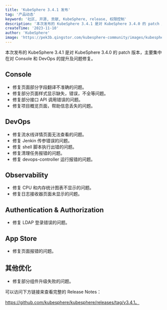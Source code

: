 ```yaml
---
title: 'KubeSphere 3.4.1 发布'
tag: '产品动态'
keyword: '社区, 开源, 贡献, KubeSphere, release, 权限控制'
description: '本次发布的 KubeSphere 3.4.1 是对 KubeSphere 3.4.0 的 patch 版本，主要集中在对 Console 和 DevOps 的提升及问题修复。'
createTime: '2023-11-10'
author: 'KubeSphere'
image: 'https://pek3b.qingstor.com/kubesphere-community/images/kubesphere-3.4.1-ga.png'
---
```



本次发布的 KubeSphere 3.4.1 是对 KubeSphere 3.4.0 的 patch 版本，主要集中在对 Console 和 DevOps 的提升及问题修复。

## Console
- 修复页面部分字段翻译不准确的问题。
- 修复部分页面样式显示缺失，错误，不全等问题。
- 修复部分接口 API 调用错误的问题。
- 修复项目概览页面，帮助信息丢失的问题。

## DevOps
- 修复流水线详情页面无法查看的问题。
- 修复 Jenkin 传参错误的问题。
- 修复 shell 脚本执行出错的问题。
- 修复清理任务报错的问题。
- 修复 devops-controller 运行报错的问题。


## Observability
- 修复 CPU 和内存统计图表不显示的问题。
- 修复日志接收器页面未显示的问题。

## Authentication & Authorization
- 修复 LDAP 登录错误的问题。

## App Store
- 修复页面报错的问题。

## 其他优化
- 修复部分组件升级失败的问题。

可以访问下方链接来查看完整的 Release Notes：

https://github.com/kubesphere/kubesphere/releases/tag/v3.4.1。